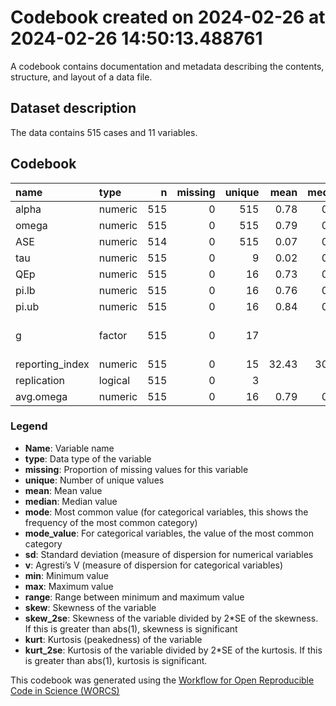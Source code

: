 Codebook created on 2024-02-26 at 2024-02-26 14:50:13.488761
================

A codebook contains documentation and metadata describing the contents,
structure, and layout of a data file.

## Dataset description

The data contains 515 cases and 11 variables.

## Codebook

| name            | type    |   n | missing | unique |  mean | median |   mode | mode_value                  |    sd |    v |   min |   max | range |  skew | skew_2se |  kurt | kurt_2se |
|:----------------|:--------|----:|--------:|-------:|------:|-------:|-------:|:----------------------------|------:|-----:|------:|------:|------:|------:|---------:|------:|---------:|
| alpha           | numeric | 515 |       0 |    515 |  0.78 |   0.84 |   0.84 |                             |  0.17 |      |  0.00 |  0.97 |  0.97 | -2.21 |   -10.28 |  5.88 |    13.69 |
| omega           | numeric | 515 |       0 |    515 |  0.79 |   0.84 |   0.84 |                             |  0.16 |      |  0.00 |  0.97 |  0.97 | -2.36 |   -10.95 |  6.74 |    15.69 |
| ASE             | numeric | 514 |       0 |    515 |  0.07 |   0.06 |   0.06 |                             |  0.04 |      |  0.01 |  0.54 |  0.53 |  3.51 |    16.29 | 25.97 |    60.37 |
| tau             | numeric | 515 |       0 |      9 |  0.02 |   0.00 |   0.00 |                             |  0.03 |      |  0.00 |  0.11 |  0.11 |  2.07 |     9.63 |  3.71 |     8.63 |
| QEp             | numeric | 515 |       0 |     16 |  0.73 |   0.87 |   0.87 |                             |  0.33 |      |  0.00 |  1.00 |  1.00 | -1.23 |    -5.72 |  0.24 |     0.55 |
| pi.lb           | numeric | 515 |       0 |     16 |  0.76 |   0.84 |   0.84 |                             |  0.20 |      | -0.01 |  0.94 |  0.96 | -2.34 |   -10.89 |  5.88 |    13.67 |
| pi.ub           | numeric | 515 |       0 |     16 |  0.84 |   0.87 |   0.87 |                             |  0.10 |      |  0.43 |  0.96 |  0.53 | -2.51 |   -11.64 |  7.35 |    17.11 |
| g               | factor  | 515 |       0 |     17 |       |        |  74.00 | Anderson et al. (2012), SWL |       | 0.91 |       |       |       |       |          |       |          |
| reporting_index | numeric | 515 |       0 |     15 | 32.43 |  30.00 |  30.00 |                             | 16.45 |      | 10.00 | 73.00 | 63.00 |  0.41 |     1.92 | -0.61 |    -1.42 |
| replication     | logical | 515 |       0 |      3 |       |        | 394.00 | FALSE                       |       | 0.36 |       |       |       |       |          |       |          |
| avg.omega       | numeric | 515 |       0 |     16 |  0.79 |   0.83 |   0.83 |                             |  0.15 |      |  0.20 |  0.95 |  0.75 | -2.40 |   -11.17 |  6.62 |    15.40 |

### Legend

- **Name**: Variable name
- **type**: Data type of the variable
- **missing**: Proportion of missing values for this variable
- **unique**: Number of unique values
- **mean**: Mean value
- **median**: Median value
- **mode**: Most common value (for categorical variables, this shows the
  frequency of the most common category)
- **mode_value**: For categorical variables, the value of the most
  common category
- **sd**: Standard deviation (measure of dispersion for numerical
  variables
- **v**: Agresti’s V (measure of dispersion for categorical variables)
- **min**: Minimum value
- **max**: Maximum value
- **range**: Range between minimum and maximum value
- **skew**: Skewness of the variable
- **skew_2se**: Skewness of the variable divided by 2\*SE of the
  skewness. If this is greater than abs(1), skewness is significant
- **kurt**: Kurtosis (peakedness) of the variable
- **kurt_2se**: Kurtosis of the variable divided by 2\*SE of the
  kurtosis. If this is greater than abs(1), kurtosis is significant.

This codebook was generated using the [Workflow for Open Reproducible
Code in Science (WORCS)](https://osf.io/zcvbs/)

